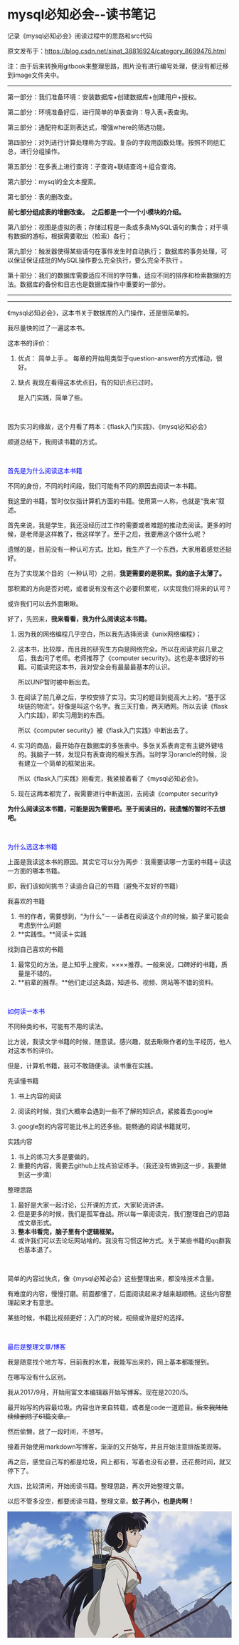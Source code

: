# mysql必知必会--读书笔记

记录《mysql必知必会》阅读过程中的思路和src代码

原文发布于：https://blog.csdn.net/sinat_38816924/category_8699476.html

注：由于后来转换用gitbook来整理思路，图片没有进行编号处理，便没有都迁移到image文件夹中。

---

第一部分：我们准备环境：安装数据库+创建数据库+创建用户+授权。

第二部分：环境准备好后，进行简单的单表查询：导入表+表查询。

第三部分：通配符和正则表达式，增强where的筛选功能。

第四部分：对列进行计算处理称为字段。复杂的字段用函数处理。按照不同组汇总，进行分组操作。

第五部分：在多表上进行查询：子查询+联结查询＋组合查询。

第六部分：mysql的全文本搜索。

第七部分：表的删改查。

**前七部分组成表的增删改查。　之后都是一个一个小模块的介绍。**

第八部分：视图是虚拟的表；存储过程是一条或多条MySQL语句的集合；对于填有数据的游标，根据需要取出（检索）各行；

第九部分：触发器使得某些语句在事件发生时自动执行； 数据库的事务处理，可以保证保证成批的MySQL操作要么完全执行，要么完全不执行 。

第十部分：我们的数据库需要适应不同的字符集，适应不同的排序和检索数据的方法。数据库的备份和日志也是数据库操作中重要的一部分。

---

---

《mysql必知必会》，这本书关于数据库的入门操作，还是很简单的。

我尽量快的过了一遍这本书。

这本书的评价：

1. 优点：
   简单上手.。
   每章的开始用类型于question-answer的方式推动，很好。

2. 缺点
   我现在看得这本优点旧，有的知识点已过时。

   是入门实践，简单了些。

<br>

因为实习的缘故，这个月看了两本：《flask入门实践》、《mysql必知必会》

顺道总结下，我阅读书籍的方式。

<br>

<font color=blue>首先是为什么阅读这本书籍</font>

不同的身份，不同的时间段，我们可能有不同的原因去阅读一本书籍。

我这里的书籍，暂时仅仅指计算机方面的书籍。使用第一人称，也就是“我来”叙述。

首先来说，我是学生，我还没经历过工作的需要或者难题的推动去阅读。更多的时候，是老师是这样教了，我这样学了。至于之后，我要用这个做什么呢？

遗憾的是，目前没有一种认可方式。比如，我生产了一个东西，大家用着感觉还挺好。

在为了实现某个目的（一种认可）之前，**我更需要的是积累。我的底子太薄了。**

那积累的方向是否对呢，或者说有没有这个必要积累呢，以实现我们将来的认可？

或许我们可以去外面瞅瞅。

好了，先回来，**我来看看，我为什么阅读这本书籍。**

1. 因为我的网络编程几乎空白，所以我先选择阅读《unix网络编程》；

2. 这本书，比较厚，而且我的研究生方向是网络完全。所以在阅读完前几章之后，我去问了老师。老师推荐了《computer security》。这也是本很好的书籍。可能读完这本书，我对安全会有最最最基本的认识。

   所以UNP暂时被中断出去。

3. 在阅读了前几章之后，学校安排了实习。实习的题目到挺高大上的，“基于区块链的物流”。好像是叫这个名字。我三天打鱼，两天晒网。所以去读《flask入门实践》，即实习用到的东西。

   所以《computer security》被《flask入门实践》中断出去了。

4. 实习的商品，最开始存在数据库的多张表中。多张关系表肯定有主键外键啥的。我脑子一转，发现只有表查询的相关东西。当时学习orancle的时候，没有建立一个简单的框架出来。

   所以《flask入门实践》刚看完，我紧接着看了《mysql必知必会》。

5. 现在这两本都完了，我需要进行中断返回，去阅读《computer security》

**为什么阅读这本书籍，可能是因为需要吧。至于阅读目的，我遗憾的暂时不去想吧。**

<br>

<font color=blue>为什么选这本书籍</font>

上面是我读这本书的原因。其实它可以分为两步：我需要读哪一方面的书籍＋读这一方面的哪本书籍。

即，我们该如何挑书？读适合自己的书籍（避免不友好的书籍）

我喜欢的书籍

1. 书的作者，需要想到，“为什么”－－读者在阅读这个点的时候，脑子里可能会考虑到什么问题
2. **实践性。**阅读＋实践

找到自己喜欢的书籍

1. 最常见的方法，是上知乎上搜索，××××推荐。一般来说，口碑好的书籍，质量是不错的。
2. **前辈的推荐。**他们走过这条路，知道书、视频、网站等不错的资料。

<br>

<font color=blue>如何读一本书</font>

不同种类的书，可能有不用的读法。

比方说，我读文学书籍的时候，随意读。感兴趣，就去瞅瞅作者的生平经历，他人对这本书的评价。

但是，计算机书籍，我可不敢随便读。读书重在实践。

先读懂书籍

1. 书上内容的阅读

2. 阅读的时候，我们大概率会遇到一些不了解的知识点，紧接着去google

3. google到的内容可能比书上的还多些。能畅通的阅读书籍就可。

实践内容

1. 书上的练习大多是要做的。
2. 重要的内容，需要去github上找点验证练手。（我还没有做到这一步，我要做到这一步滴）

整理思路

1. 最好是大家一起讨论，公开课的方式，大家轮流讲讲。
2. 但是更多的时候，我们是孤军奋战。所以每一章阅读完，我们整理自己的思路成文章形式。
3. **整本书看完，脑子里有个逻辑框架。**
4. 或许我们可以去论坛网站啥的。我没有习惯这种方式。关于某些书籍的qq群我也基本退了。

<br>

简单的内容过快点，像《mysql必知必会》这些整理出来，都没啥技术含量。

有难度的内容，慢慢打磨。前面都懂了，后面阅读起来才越来越顺畅。这些内容整理起来才有意思。

某些时候，书籍比视频更好；入门的时候，视频或许是好的选择。

<br>

<font color=blue>最后是整理文章/博客</font>

我是随意找个地方写，目前我的水准，我能写出来的，网上基本都能搜到。

在哪写没有什么区别。

我从2017/9月，开始用富文本编辑器开始写博客。现在是2020/5。

最开始写的内容最垃圾。内容也许来自转载，或者是code一道题目。~~后来我陆陆续续删除了61篇文章。~~

然后偷懒，放了一段时间，不想写。

接着开始使用markdown写博客，渐渐的又开始写，并且开始注意排版美观等。

再之后，感觉自己写的都是垃圾，网上都有，写着也没有必要，还花费时间，就又停下了。

大四，比较清闲，开始阅读书籍。整理思路，再次开始整理文章。

以后不管多没空，都要阅读书籍，整理文章。**蚊子再小，也是肉啊！**





![桔梗-1](image/桔梗-1.jpg)

